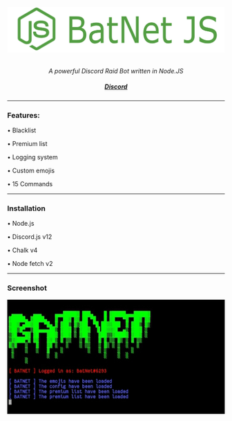 <div align="center">
    <img src="banner.jpg">
    <img src="https://img.shields.io/github/languages/top/zScorpion16x/BatNet-JS?color=%0x0000">
    <img src="https://img.shields.io/github/stars/zScorpion16x/BatNet-JS?color=%0x0000&logoColor=%0x0000">
    <p><i>A powerful Discord Raid Bot written in Node.JS</i></p>
    <h5><a href="https://discord.gg/DeathTeam">Discord</a></h5>
</div>

<hr>
<h3>Features:</h3>
<p>• Blacklist</p>
<p>• Premium list</p>
<p>• Logging system</p>
<p>• Custom emojis</p>
<p>• 15 Commands</p>
<hr>
<h3>Installation</h3>
<p>• Node.js</p>
<p>• Discord.js v12</p>
<p>• Chalk v4</p>
<p>• Node fetch v2</p>
<hr>
<h3>Screenshot</h3>
<img src="batnet.jpg">
